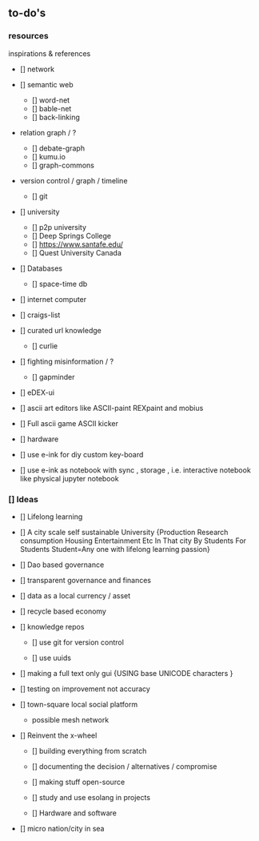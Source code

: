 ## to-do's

### resources
inspirations & references

 - [] network

  - [] semantic web

    - [] word-net
    - [] bable-net
    - [] back-linking

  - relation graph / ?

    - [] debate-graph
    - [] kumu.io
    - [] graph-commons

  - version control / graph / timeline 
    - [] git 

- [] university
    - [] p2p university
    - [] Deep Springs College
    - [] https://www.santafe.edu/
    - [] Quest University Canada

 - [] Databases
    - [] space-time db

 - [] internet computer

 - [] craigs-list

 - [] curated url knowledge
    - [] curlie

 - [] fighting misinformation / ?

   - [] gapminder

 -  [] eDEX-ui

 -  [] ascii art editors like ASCII-paint REXpaint and mobius

 -  [] Full ascii game ASCII kicker

 -  [] hardware

   - [] use e-ink for diy custom key-board

   - [] use e-ink as notebook with sync , storage , i.e. interactive notebook like physical jupyter notebook





### [] Ideas

- [] Lifelong learning

- [] A city scale self sustainable University {Production Research consumption Housing Entertainment Etc In That city By Students For Students
     Student=Any one with lifelong learning passion}

- [] Dao based governance

- [] transparent governance and finances

- [] data as a local currency / asset

- [] recycle based economy

- [] knowledge repos

    - [] use git for version control

    - [] use uuids 

- [] making a full text only gui {USING base UNICODE characters }

- [] testing on improvement not accuracy

- [] town-square local social platform

    - possible mesh network 

- [] Reinvent the x-wheel

    - [] building everything from scratch 

    - [] documenting the decision / alternatives / compromise

    - [] making stuff open-source

    - [] study and use esolang in projects

    - [] Hardware and software

- [] micro nation/city in sea
